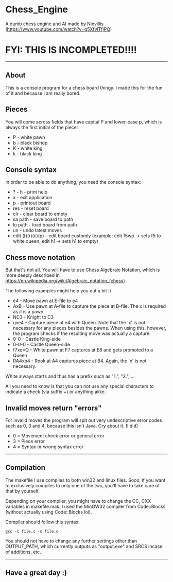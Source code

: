 # Chess_Engine
A dumb chess engine and AI made by Nievillis (https://www.youtube.com/watch?v=q5XfvlTfjPQ)

# FYI: THIS IS INCOMPLETED!!!!

___

## About
This is a console program for a chess board thingy. I made this for the fun of it and because I am really bored.

## Pieces
You will come across fields that have capital P and lower-case p, which is always the first initial of the piece:

- P - white pawn
- b - black bishop
- K - white king
- k - black king

## Console syntax
In order to be able to do anything, you need the console syntax:

- ? - h - print help
- x - exit application
- p - printout board
- res - reset board
- clr - clear board to empty
- sa path - save board to path
- lo path - load board from path
- un - undo latest moves
- edit (f)(r)(c)(p) - edit board customly
(example: edit f5wp -> sets f5 to white queen, edit h1 -> sets h1 to empty)

## Chess move notation
But that's not all. You will have to use Chess Algebraic Notation, which is more deeply described in https://en.wikipedia.org/wiki/Algebraic_notation_(chess) .

The following examples might help you out a bit :)

- e4 - Move pawn at E-file to e4
- AxB - Use pawn at A-file to capture the piece at B-file. The x is required as it is a pawn.
- NC3 - Knight to C3
- qxe4 - Capture piece at e4 with Queen. Note that the 'x' is not necessary for any pieces besides the pawns. When using this, however, the program checks if the resulting move was actually a capture.
- 0-0 - Castle King-side
- 0-0-0 - Castle Queen-side
- f7xe=Q - White pawn at F7 captures at E8 and gets promoted to a Queen
- RA4xb4 - Rook at A4 captures piece at B4. Again, the 'x' is not necessary.

White always starts and thus has a prefix such as "1.", "2.", ...

All you need to know is that you can not use any special characters to indicate a check (via suffix +) or anything alike.

## Invalid moves return "errors"
For invalid moves the program will spit out very undescriptive error codes such as 0, 3 and 4, because this isn't Java. Cry about it. (I did)

- 0 = Movement check error or general error
- 3 = Piece error
- 4 = Syntax or wrong syntax error

___

## Compilation

The makefile I use compiles to both win32 and linux files. Sooo, if you want to exclusively compiles to only one of the two, you'll have to take care of that by yourself.

Depending on your compiler, you might have to change the CC, CXX variables in makefile.mak.
I used the MinGW32 compiler from Code::Blocks (without actually using Code::Blocks lol).

Compiler should follow this syntax:

``gcc -c file.c -o file.o``

You should not have to change any further settings other than OUTPUT_PATH, which currently outputs as "output.exe" and SRCS incase of additions, etc.

___

## Have a great day :)
